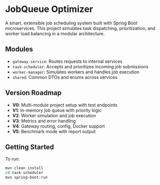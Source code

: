 # JobQueue Optimizer

A smart, extensible job scheduling system built with Spring Boot microservices. This project simulates task dispatching, prioritization, and worker load balancing in a modular architecture.

## Modules

- `gateway-service`: Routes requests to internal services
- `task-scheduler`: Accepts and prioritizes incoming job submissions
- `worker-manager`: Simulates workers and handles job execution
- `shared`: Common DTOs and enums across services

## Version Roadmap

- **V0**: Multi-module project setup with test endpoints
- **V1**: In-memory job queue with priority logic
- **V2**: Worker simulation and job execution
- **V3**: Metrics and error handling
- **V4**: Gateway routing, config, Docker support
- **V5**: Benchmark mode with report output

## Getting Started

To run:

```bash
mvn clean install
cd task-scheduler
mvn spring-boot:run

